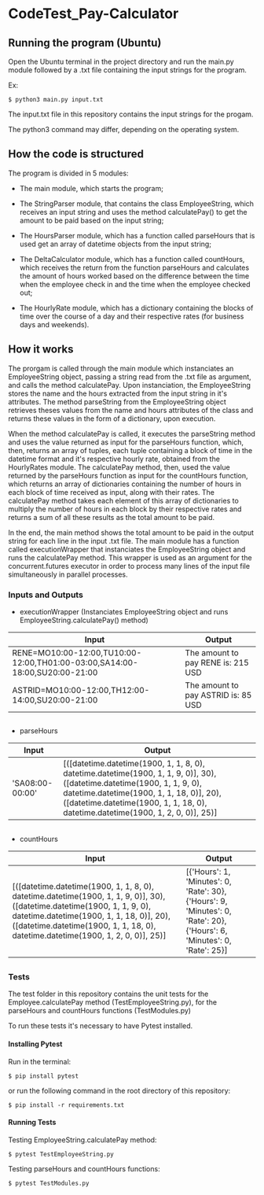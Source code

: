# CodeTest_Pay-Calculator

## Running the program (Ubuntu)
Open the Ubuntu terminal in the project directory and run the main.py module followed by a .txt file containing the input strings for the program.

Ex:
```
$ python3 main.py input.txt
```
The input.txt file in this repository contains the input strings for the progam.

The python3 command may differ, depending on the operating system.



## How the code is structured
The program is divided in 5 modules:

- The main module, which starts the program;

- The StringParser module, that contains the class EmployeeString,
which receives an input string and uses the method calculatePay() to get the amount to be paid based on the input string;

- The HoursParser module, which has a function called parseHours that is used get an array of datetime objects from the input string;

- The DeltaCalculator module, which has a function called countHours, which receives the return from the function parseHours and calculates the amount of
hours worked based on the difference between the time when the employee check in and the time when the employee checked out;

- The HourlyRate module, which has a dictionary containing the blocks of time over the course of a day and their respective rates (for business days and weekends).

## How it works

The prorgam is called through the main module which instanciates an EmployeeString object, passing a string read from the .txt file as argument, and calls the method calculatePay. Upon instanciation, the EmployeeString stores the name and the hours extracted from the input string in it's attributes. The method parseString from the EmployeeString object retrieves theses values from the name and hours attributes of the class and returns these values in the form of a dictionary, upon execution.

When the method calculatePay is called, it executes the parseString method and uses the value returned as input for the parseHours function, which, then, returns an array of tuples, each tuple containing a block of time in the datetime format and it's respective hourly rate, obtained from the HourlyRates module. The calculatePay method, then, used the value returned by the parseHours function as input for the countHours function, which returns an array of dictionaries containing the number of hours in each block of time received as input, along with their rates. The calculatePay method takes each element of this array of dictionaries to multiply the number of hours in each block by their respective rates and returns a sum of all these results as the total amount to be paid.

In the end, the main method shows the total amount to be paid in the output string for each line in the input .txt file.
The main module has a function called executionWrapper that instanciates the EmployeeString object and runs the calculatePay method. This wrapper is used as an argument for the concurrent.futures executor in order to process many lines of the input file simultaneously in parallel processes.

### Inputs and Outputs

- executionWrapper (Instanciates EmployeeString object and runs EmployeeString.calculatePay() method)

| Input                                                                             | Output                             |
| ----------------------------------------------------------------------------------| ---------------------------------- |
| RENE=MO10:00-12:00,TU10:00-12:00,TH01:00-03:00,SA14:00-18:00,SU20:00-21:00        | The amount to pay RENE is: 215 USD |
| ASTRID=MO10:00-12:00,TH12:00-14:00,SU20:00-21:00                                  | The amount to pay ASTRID is: 85 USD|

##
- parseHours

| Input                                                                             | Output                             |
| ----------------------------------------------------------------------------------| ---------------------------------- |
| 'SA08:00-00:00'        | [([datetime.datetime(1900, 1, 1, 8, 0), datetime.datetime(1900, 1, 1, 9, 0)], 30),([datetime.datetime(1900, 1, 1, 9, 0), datetime.datetime(1900, 1, 1, 18, 0)], 20), ([datetime.datetime(1900, 1, 1, 18, 0), datetime.datetime(1900, 1, 2, 0, 0)], 25)]|

##
- countHours

| Input                                                                             | Output                             |
| ----------------------------------------------------------------------------------| ---------------------------------- |
| [([datetime.datetime(1900, 1, 1, 8, 0), datetime.datetime(1900, 1, 1, 9, 0)], 30),([datetime.datetime(1900, 1, 1, 9, 0), datetime.datetime(1900, 1, 1, 18, 0)], 20), ([datetime.datetime(1900, 1, 1, 18, 0), datetime.datetime(1900, 1, 2, 0, 0)], 25)]        | [{'Hours': 1, 'Minutes': 0, 'Rate': 30}, {'Hours': 9, 'Minutes': 0, 'Rate': 20},{'Hours': 6, 'Minutes': 0, 'Rate': 25}]|

##

### Tests
The test folder in this repository contains the unit tests for the Employee.calculatePay method (TestEmployeeString.py), for the parseHours and countHours functions (TestModules.py)

To run these tests it's necessary to have Pytest installed.

#### Installing Pytest
Run in the terminal:
```
$ pip install pytest
```
or run the following command in the root directory of this repository:
```
$ pip install -r requirements.txt
```


#### Running Tests
Testing EmployeeString.calculatePay method:

```
$ pytest TestEmployeeString.py
```
Testing parseHours and countHours functions:
```
$ pytest TestModules.py
```
